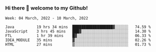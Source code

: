 ### Hi there 👋 welcome to my Github! 

<!--START_SECTION:waka-->
```text
Week: 04 March, 2022 - 10 March, 2022

Java          19 hrs 34 mins  ██████████████████▓░░░░░░   74.59 % 
JavaScript    3 hrs 45 mins   ███▓░░░░░░░░░░░░░░░░░░░░░   14.30 % 
FTL           1 hr 39 mins    █▓░░░░░░░░░░░░░░░░░░░░░░░   06.33 % 
IDEA_MODULE   35 mins         ▓░░░░░░░░░░░░░░░░░░░░░░░░   02.26 % 
HTML          27 mins         ▒░░░░░░░░░░░░░░░░░░░░░░░░   01.73 % 
```
<!--END_SECTION:waka-->
